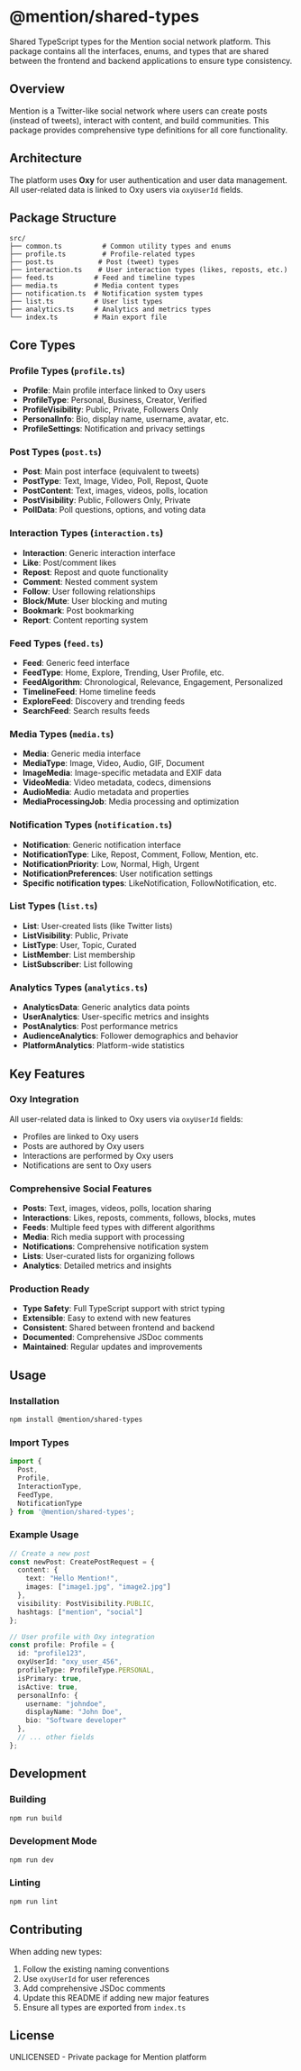 # @mention/shared-types

Shared TypeScript types for the Mention social network platform. This package contains all the interfaces, enums, and types that are shared between the frontend and backend applications to ensure type consistency.

## Overview

Mention is a Twitter-like social network where users can create posts (instead of tweets), interact with content, and build communities. This package provides comprehensive type definitions for all core functionality.

## Architecture

The platform uses **Oxy** for user authentication and user data management. All user-related data is linked to Oxy users via `oxyUserId` fields.

## Package Structure

```
src/
├── common.ts          # Common utility types and enums
├── profile.ts         # Profile-related types
├── post.ts           # Post (tweet) types
├── interaction.ts    # User interaction types (likes, reposts, etc.)
├── feed.ts          # Feed and timeline types
├── media.ts         # Media content types
├── notification.ts  # Notification system types
├── list.ts          # User list types
├── analytics.ts     # Analytics and metrics types
└── index.ts         # Main export file
```

## Core Types

### Profile Types (`profile.ts`)

- **Profile**: Main profile interface linked to Oxy users
- **ProfileType**: Personal, Business, Creator, Verified
- **ProfileVisibility**: Public, Private, Followers Only
- **PersonalInfo**: Bio, display name, username, avatar, etc.
- **ProfileSettings**: Notification and privacy settings

### Post Types (`post.ts`)

- **Post**: Main post interface (equivalent to tweets)
- **PostType**: Text, Image, Video, Poll, Repost, Quote
- **PostContent**: Text, images, videos, polls, location
- **PostVisibility**: Public, Followers Only, Private
- **PollData**: Poll questions, options, and voting data

### Interaction Types (`interaction.ts`)

- **Interaction**: Generic interaction interface
- **Like**: Post/comment likes
- **Repost**: Repost and quote functionality
- **Comment**: Nested comment system
- **Follow**: User following relationships
- **Block/Mute**: User blocking and muting
- **Bookmark**: Post bookmarking
- **Report**: Content reporting system

### Feed Types (`feed.ts`)

- **Feed**: Generic feed interface
- **FeedType**: Home, Explore, Trending, User Profile, etc.
- **FeedAlgorithm**: Chronological, Relevance, Engagement, Personalized
- **TimelineFeed**: Home timeline feeds
- **ExploreFeed**: Discovery and trending feeds
- **SearchFeed**: Search results feeds

### Media Types (`media.ts`)

- **Media**: Generic media interface
- **MediaType**: Image, Video, Audio, GIF, Document
- **ImageMedia**: Image-specific metadata and EXIF data
- **VideoMedia**: Video metadata, codecs, dimensions
- **AudioMedia**: Audio metadata and properties
- **MediaProcessingJob**: Media processing and optimization

### Notification Types (`notification.ts`)

- **Notification**: Generic notification interface
- **NotificationType**: Like, Repost, Comment, Follow, Mention, etc.
- **NotificationPriority**: Low, Normal, High, Urgent
- **NotificationPreferences**: User notification settings
- **Specific notification types**: LikeNotification, FollowNotification, etc.

### List Types (`list.ts`)

- **List**: User-created lists (like Twitter lists)
- **ListVisibility**: Public, Private
- **ListType**: User, Topic, Curated
- **ListMember**: List membership
- **ListSubscriber**: List following

### Analytics Types (`analytics.ts`)

- **AnalyticsData**: Generic analytics data points
- **UserAnalytics**: User-specific metrics and insights
- **PostAnalytics**: Post performance metrics
- **AudienceAnalytics**: Follower demographics and behavior
- **PlatformAnalytics**: Platform-wide statistics

## Key Features

### Oxy Integration
All user-related data is linked to Oxy users via `oxyUserId` fields:
- Profiles are linked to Oxy users
- Posts are authored by Oxy users
- Interactions are performed by Oxy users
- Notifications are sent to Oxy users

### Comprehensive Social Features
- **Posts**: Text, images, videos, polls, location sharing
- **Interactions**: Likes, reposts, comments, follows, blocks, mutes
- **Feeds**: Multiple feed types with different algorithms
- **Media**: Rich media support with processing
- **Notifications**: Comprehensive notification system
- **Lists**: User-curated lists for organizing follows
- **Analytics**: Detailed metrics and insights

### Production Ready
- **Type Safety**: Full TypeScript support with strict typing
- **Extensible**: Easy to extend with new features
- **Consistent**: Shared between frontend and backend
- **Documented**: Comprehensive JSDoc comments
- **Maintained**: Regular updates and improvements

## Usage

### Installation

```bash
npm install @mention/shared-types
```

### Import Types

```typescript
import { 
  Post, 
  Profile, 
  InteractionType, 
  FeedType,
  NotificationType 
} from '@mention/shared-types';
```

### Example Usage

```typescript
// Create a new post
const newPost: CreatePostRequest = {
  content: {
    text: "Hello Mention!",
    images: ["image1.jpg", "image2.jpg"]
  },
  visibility: PostVisibility.PUBLIC,
  hashtags: ["mention", "social"]
};

// User profile with Oxy integration
const profile: Profile = {
  id: "profile123",
  oxyUserId: "oxy_user_456",
  profileType: ProfileType.PERSONAL,
  isPrimary: true,
  isActive: true,
  personalInfo: {
    username: "johndoe",
    displayName: "John Doe",
    bio: "Software developer"
  },
  // ... other fields
};
```

## Development

### Building

```bash
npm run build
```

### Development Mode

```bash
npm run dev
```

### Linting

```bash
npm run lint
```

## Contributing

When adding new types:

1. Follow the existing naming conventions
2. Use `oxyUserId` for user references
3. Add comprehensive JSDoc comments
4. Update this README if adding new major features
5. Ensure all types are exported from `index.ts`

## License

UNLICENSED - Private package for Mention platform 